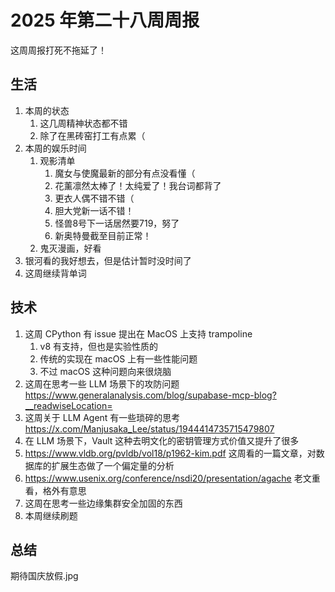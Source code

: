 # 2025 年第二十八周周报

这周周报打死不拖延了！

## 生活

1. 本周的状态
    1. 这几周精神状态都不错
    2. 除了在黑砖窑打工有点累（
2. 本周的娱乐时间
    1. 观影清单
        1. 魔女与使魔最新的部分有点没看懂（
        2. 花薰凛然太棒了！太纯爱了！我台词都背了
        3. 更衣人偶不错不错（
        4. 胆大党新一话不错！
        5. 怪兽8号下一话居然要719，努了
        6. 新奥特曼截至目前正常！
    2. 鬼灭漫画，好看
3. 银河看的我好想去，但是估计暂时没时间了
4. 这周继续背单词

## 技术

1. 这周 CPython 有 issue 提出在 MacOS 上支持 trampoline 
    1. v8 有支持，但也是实验性质的
    2. 传统的实现在 macOS 上有一些性能问题
    3. 不过 macOS 这种问题向来很烧脑
2. 这周在思考一些 LLM 场景下的攻防问题 <https://www.generalanalysis.com/blog/supabase-mcp-blog?__readwiseLocation=>
3. 这周关于 LLM Agent 有一些琐碎的思考 <https://x.com/Manjusaka_Lee/status/1944414735715479807>
4. 在 LLM 场景下，Vault 这种去明文化的密钥管理方式价值又提升了很多
5. <https://www.vldb.org/pvldb/vol18/p1962-kim.pdf> 这周看的一篇文章，对数据库的扩展生态做了一个偏定量的分析
6. <https://www.usenix.org/conference/nsdi20/presentation/agache>  老文重看，格外有意思
7. 这周在思考一些边缘集群安全加固的东西
8. 本周继续刷题

## 总结

期待国庆放假.jpg
